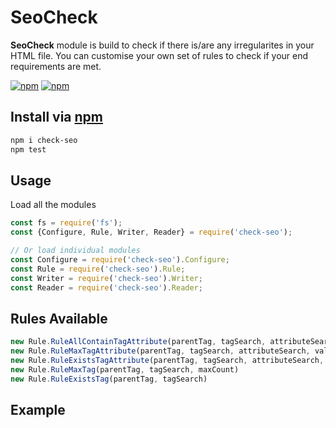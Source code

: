 # SeoCheck

**SeoCheck** module is build to check if there is/are any irregularites in your HTML file. You can customise your own set of rules to check if your end requirements are met.

[![npm](https://img.shields.io/badge/npm-v6.0.1-brightgreen.svg)](https://npmjs.com/package/check-seo)
[![npm](https://img.shields.io/badge/node-8.5.0-orange.svg)](https://npmjs.com/package/check-seo)

## Install via [npm](https://npmjs.com)

```sh
npm i check-seo
npm test
```

## Usage

Load all the modules

```javascript
const fs = require('fs');
const {Configure, Rule, Writer, Reader} = require('check-seo');

// Or load individual modules 
const Configure = require('check-seo').Configure;
const Rule = require('check-seo').Rule;
const Writer = require('check-seo').Writer;
const Reader = require('check-seo').Reader;
```

## Rules Available

```javascript
new Rule.RuleAllContainTagAttribute(parentTag, tagSearch, attributeSearch, valueSearch(optional))
new Rule.RuleMaxTagAttribute(parentTag, tagSearch, attributeSearch, valueSearch or '', maxCount)
new Rule.RuleExistsTagAttribute(parentTag, tagSearch, attributeSearch, valueSearch(optional))
new Rule.RuleMaxTag(parentTag, tagSearch, maxCount)
new Rule.RuleExistsTag(parentTag, tagSearch)
```

## Example

```javascript

```
